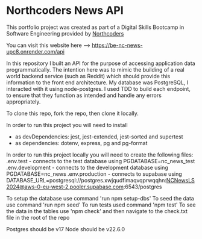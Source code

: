 # Northcoders News API

This portfolio project was created as part of a Digital Skills Bootcamp in Software Engineering provided by [Northcoders](https://northcoders.com/)

You can visit this website here --> https://be-nc-news-upc8.onrender.com/api

In this repository I built an API for the purpose of accessing application data programmatically. The intention here was to mimic the building of a real world backend service (such as Reddit) which should provide this information to the front end architecture. My database was PostgreSQL, I interacted with it using node-postgres. I used TDD to build each endpoint, to ensure that they function as intended and handle any errors appropriately.

To clone this repo, fork the repo, then clone it locally. 

In order to run this project you will need to install 
- as devDependencies: jest, jest-extended, jest-sorted and supertest 
- as dependencies: dotenv, express, pg and pg-format

In order to run this project locally you will need to create the following files: 
    .env.test - connects to the test database using PGDATABASE=nc_news_test
    .env.development - connects to the development database using PGDATABASE=nc_news
    .env.production - connects to supabase using DATABASE_URL=postgresql://postgres.xwjqudfimaqvqprwqqhn:NCNewsLS2024@aws-0-eu-west-2.pooler.supabase.com:6543/postgres

To setup the database use command 'run npm setup-dbs'
To seed the data use command 'run npm seed'
To run tests used command 'npm test'
To see the data in the tables use 'npm check' and then navigate to the check.txt file in the root of the repo

Postgres should be v17
Node should be v22.6.0
